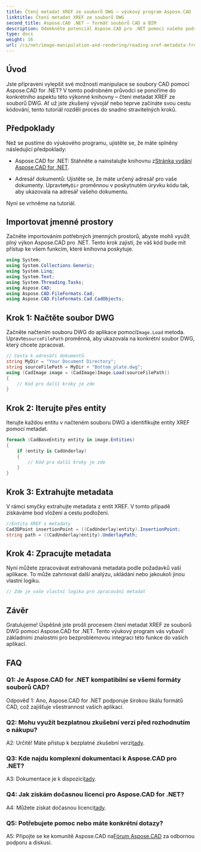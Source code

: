 ```yaml
---
title: Čtení metadat XREF ze souborů DWG – výukový program Aspose.CAD
linktitle: Čtení metadat XREF ze souborů DWG
second_title: Aspose.CAD .NET – formát souborů CAD a BIM
description: Odemkněte potenciál Aspose.CAD pro .NET pomocí našeho podrobného návodu na čtení metadat XREF ze souborů DWG.
type: docs
weight: 16
url: /cs/net/image-manipulation-and-rendering/reading-xref-metadata-from-dwg/
---
```

## Úvod

Jste připraveni vylepšit své možnosti manipulace se soubory CAD pomocí Aspose.CAD for .NET? V tomto podrobném průvodci se ponoříme do konkrétního aspektu této výkonné knihovny – čtení metadat XREF ze souborů DWG. Ať už jste zkušený vývojář nebo teprve začínáte svou cestu kódování, tento tutoriál rozdělí proces do snadno stravitelných kroků.

## Předpoklady

Než se pustíme do výukového programu, ujistěte se, že máte splněny následující předpoklady:

-  Aspose.CAD for .NET: Stáhněte a nainstalujte knihovnu z[Stránka vydání Aspose.CAD for .NET](https://releases.aspose.com/cad/net/).

-  Adresář dokumentů: Ujistěte se, že máte určený adresář pro vaše dokumenty. Upravte`MyDir` proměnnou v poskytnutém úryvku kódu tak, aby ukazovala na adresář vašeho dokumentu.

Nyní se vrhněme na tutoriál.

## Importovat jmenné prostory

Začněte importováním potřebných jmenných prostorů, abyste mohli využít plný výkon Aspose.CAD pro .NET. Tento krok zajistí, že váš kód bude mít přístup ke všem funkcím, které knihovna poskytuje.

```csharp
using System;
using System.Collections.Generic;
using System.Linq;
using System.Text;
using System.Threading.Tasks;
using Aspose.CAD;
using Aspose.CAD.FileFormats.Cad;
using Aspose.CAD.FileFormats.Cad.CadObjects;
```

## Krok 1: Načtěte soubor DWG

 Začněte načtením souboru DWG do aplikace pomocí`Image.Load` metoda. Upravte`sourceFilePath` proměnná, aby ukazovala na konkrétní soubor DWG, který chcete zpracovat.

```csharp
// Cesta k adresáři dokumentů.
string MyDir = "Your Document Directory";
string sourceFilePath = MyDir + "Bottom_plate.dwg";
using (CadImage image = (CadImage)Image.Load(sourceFilePath))
{
    // Kód pro další kroky je zde
}
```

## Krok 2: Iterujte přes entity

Iterujte každou entitu v načteném souboru DWG a identifikujte entity XREF pomocí metadat.

```csharp
foreach (CadBaseEntity entity in image.Entities)
{
    if (entity is CadUnderlay)
    {
        // Kód pro další kroky je zde
    }
}
```

## Krok 3: Extrahujte metadata

V rámci smyčky extrahujte metadata z entit XREF. V tomto případě získáváme bod vložení a cestu podložení.

```csharp
//Entita XREF s metadaty
Cad3DPoint insertionPoint = ((CadUnderlay)entity).InsertionPoint;
string path = ((CadUnderlay)entity).UnderlayPath;
```

## Krok 4: Zpracujte metadata

Nyní můžete zpracovávat extrahovaná metadata podle požadavků vaší aplikace. To může zahrnovat další analýzu, ukládání nebo jakoukoli jinou vlastní logiku.

```csharp
// Zde je vaše vlastní logika pro zpracování metadat
```

## Závěr

Gratulujeme! Úspěšně jste prošli procesem čtení metadat XREF ze souborů DWG pomocí Aspose.CAD for .NET. Tento výukový program vás vybavil základními znalostmi pro bezproblémovou integraci této funkce do vašich aplikací.

## FAQ

### Q1: Je Aspose.CAD for .NET kompatibilní se všemi formáty souborů CAD?

Odpověď 1: Ano, Aspose.CAD for .NET podporuje širokou škálu formátů CAD, což zajišťuje všestrannost vašich aplikací.

### Q2: Mohu využít bezplatnou zkušební verzi před rozhodnutím o nákupu?

 A2: Určitě! Máte přístup k bezplatné zkušební verzi[tady](https://releases.aspose.com/).

### Q3: Kde najdu komplexní dokumentaci k Aspose.CAD pro .NET?

 A3: Dokumentace je k dispozici[tady](https://reference.aspose.com/cad/net/).

### Q4: Jak získám dočasnou licenci pro Aspose.CAD for .NET?

 A4: Můžete získat dočasnou licenci[tady](https://purchase.aspose.com/temporary-license/).

### Q5: Potřebujete pomoc nebo máte konkrétní dotazy?

 A5: Připojte se ke komunitě Aspose.CAD na[Fórum Aspose.CAD](https://forum.aspose.com/c/cad/19) za odbornou podporu a diskusi.